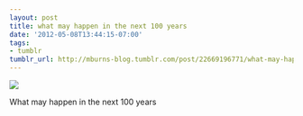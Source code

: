 ```yaml
---
layout: post
title: what may happen in the next 100 years
date: '2012-05-08T13:44:15-07:00'
tags:
- tumblr
tumblr_url: http://mburns-blog.tumblr.com/post/22669196771/what-may-happen-in-the-next-100-years
---
```

<img src="http://68.media.tumblr.com/tumblr_m3q1lsF8Kj1qzt3z9o1_1280.jpg"/>

What may happen in the next 100 years


